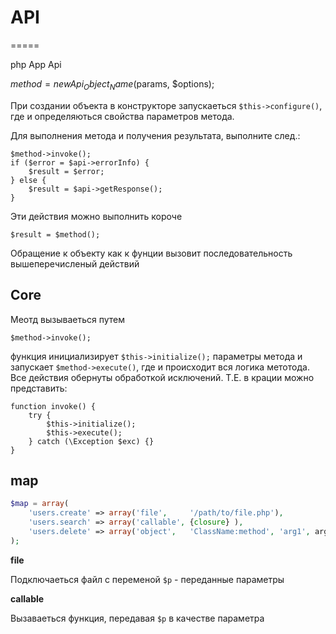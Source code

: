 # API
=====

php App Api


$method = new Api_Object_Name($params, $options);


При создании объекта в конструкторе запускаеться ``$this->configure()``, где и определяються свойства параметров метода.


Для выполнения метода и получения результата, выполните след.:

    $method->invoke();
    if ($error = $api->errorInfo) {
        $result = $error;
    } else {
        $result = $api->getResponse();
    }


Эти действия можно выполнить короче

    $result = $method();

Обращение к объекту как к фунции вызовит последовательность вышеперечисленый действий

## Core

Меотд вызываеться путем
    
    $method->invoke();

функция инициализирует ``$this->initialize();`` параметры метода и запускает ``$method->execute()``, где и происходит вcя логика метотода. Все действия обернуты обработкой исключений. Т.Е. в крации можно представить:

    function invoke() {
        try {
            $this->initialize();
            $this->execute();
        } catch (\Exception $exc) {}
    }



## map

```php
$map = array(
    'users.create' => array('file',     '/path/to/file.php'),
    'users.search' => array('callable', {closure} ),
    'users.delete' => array('object',   'ClassName:method', 'arg1', arg2... ),
);
```

__file__

Подключаеться файл с переменой ``$p`` - переданные параметры


__callable__

Вызаваеться функция, передавая ``$p`` в качестве параметра


